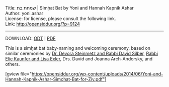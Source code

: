 <html>
<head></head>
<body>
Title: שמחת בת | Simḥat Bat by Yoni and Hannah Kapnik Ashar<br />
Author: yoni.ashar<br />
License: for license, please consult the following link.<br />
Link: <a href="http://opensiddur.org/?p=9124">http://opensiddur.org/?p=9124</a>
<p />
<hr />

DOWNLOAD: 
<a href="https://opensiddur.org/wp-content/uploads/2014/06/Yoni-and-Hannah-Kapnik-Ashar-Simchat-Bat-for-Ziv.odt">ODT</a> | <a href="https://opensiddur.org/wp-content/uploads/2014/06/Yoni-and-Hannah-Kapnik-Ashar-Simchat-Bat-for-Ziv.pdf">PDF</a>

This is a simḥat bat baby-naming and welcoming ceremony, based on similar ceremonies by <a href="https://opensiddur.org/life-cycle/birth/sim%e1%b8%a5at-bat-by-steinmetz-and-silber/">Dr. Devora Steinmetz and Rabbi David Silber</a>, <a href="https://opensiddur.org/life-cycle/birth/sim%e1%b8%a5at-bat-of-amalya-sha%e1%b8%a5ar-exler-kaunfer/">Rabbi Elie Kaunfer and Lisa Exler</a>, Drs. David and Joanna Arch-Andorsky, and others.

[gview file="https://opensiddur.org/wp-content/uploads/2014/06/Yoni-and-Hannah-Kapnik-Ashar-Simchat-Bat-for-Ziv.pdf"]
</body>
</html>